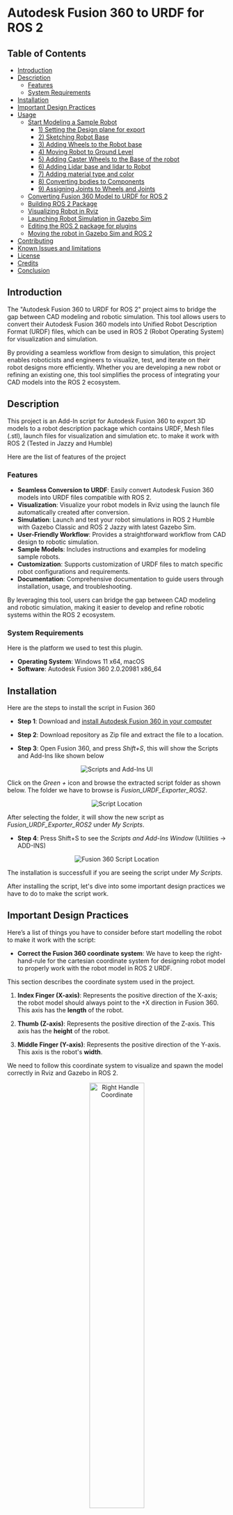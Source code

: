 # Autodesk Fusion 360 to URDF for ROS 2

## Table of Contents
- [Introduction](#introduction)
- [Description](#description)
  - [Features](#features)
  - [System Requirements](#system-requirements)
- [Installation](#installation)
- [Important Design Practices](#important-design-practices)
- [Usage](#usage)
  - [Start Modeling a Sample Robot](#start-modeling-a-sample-robot)
    - [1) Setting the Design plane for export](#1-setting-the-design-plane-for-export)
    - [2) Sketching Robot Base](#2-sketching-robot-base)
    - [3) Adding Wheels to the Robot base](#3-adding-wheels-to-the-robot-base)
    - [4) Moving Robot to Ground Level](#4-moving-robot-to-ground-level)
    - [5) Adding Caster Wheels to the Base of the robot](#5-adding-caster-wheels-to-the-base-of-the-robot)
    - [6) Adding Lidar base and lidar to Robot](#6-adding-lidar-base-and-lidar-to-robot)
    - [7) Adding material type and color](#7-adding-material-type-and-color)
    - [8) Converting bodies to Components](#8-converting-bodies-to-components)
    - [9) Assigning Joints to Wheels and Joints](#9-assigning-joints-to-wheels-and-joints)
  - [Converting Fusion 360 Model to URDF for ROS 2](#converting-fusion-360-model-to-urdf-for-ros-2)
  - [Building ROS 2 Package](#building-ros-2-package)
  - [Visualizing Robot in Rviz](#visualizing-robot-in-rviz)
  - [Launching Robot Simulation in Gazebo Sim](#launching-robot-simulation-in-gazebo-sim)
  - [Editing the ROS 2 package for plugins](#editing-the-ros-2-package-for-plugins)
  - [Moving the robot in Gazebo Sim and ROS 2](#moving-the-robot-in-gazebo-sim-and-ros-2)
- [Contributing](#contributing)
- [Known Issues and limitations](#known-issues-and-limitations)
- [License](#license)
- [Credits](#credits)
- [Conclusion](#conclusion)

## Introduction
The "Autodesk Fusion 360 to URDF for ROS 2" project aims to bridge the gap between CAD modeling and robotic simulation. 
This tool allows users to convert their Autodesk Fusion 360 models into Unified Robot Description Format (URDF) files, which can be used in ROS 2 (Robot Operating System) for visualization and simulation.
 
By providing a seamless workflow from design to simulation, this project enables roboticists and engineers to visualize, test, and iterate on their robot designs more efficiently. Whether you are developing a new robot or refining an existing one, this tool simplifies the process of integrating your CAD models into the ROS 2 ecosystem.

## Description
This project is an Add-In script for Autodesk Fusion 360 to export 3D models to a robot description package which contains URDF, Mesh files (.stl),
launch files for visualization and simulation etc. to make it work with ROS 2 (Tested in Jazzy and Humble)

Here are the list of features of the project

### Features
- **Seamless Conversion to URDF**: Easily convert Autodesk Fusion 360 models into URDF files compatible with ROS 2.
- **Visualization**: Visualize your robot models in Rviz using the launch file automatically created after conversion.
- **Simulation**: Launch and test your robot simulations in ROS 2 Humble with Gazebo Classic and ROS 2 Jazzy with latest Gazebo Sim.
- **User-Friendly Workflow**: Provides a straightforward workflow from CAD design to robotic simulation.
- **Sample Models**: Includes instructions and examples for modeling sample robots.
- **Customization**: Supports customization of URDF files to match specific robot configurations and requirements.
- **Documentation**: Comprehensive documentation to guide users through installation, usage, and troubleshooting.

By leveraging this tool, users can bridge the gap between CAD modeling and robotic simulation, making it easier to develop and refine robotic systems within the ROS 2 ecosystem.

### System Requirements

Here is the platform we used to test this plugin.

- **Operating System**: Windows 11 x64, macOS
- **Software**: Autodesk Fusion 360 2.0.20981 x86_64

## Installation

Here are the steps to install the script in Fusion 360

* **Step 1**: Download and <a href="https://www.autodesk.com/in/education/edu-software/fusion" target="_blank">install Autodesk Fusion 360 in your computer</a>

* **Step 2**: Download repository as Zip file and extract the file to a location.

* **Step 3**: Open Fusion 360, and press *Shift+S*, this will show the Scripts and Add-Ins like shown below

<p align="center">
  <img src="img/scripts_ui.png" alt="Scripts and Add-Ins UI">
</p>

Click on the *Green +* icon and browse the extracted script folder as shown below. 
The folder we have to browse is *Fusion_URDF_Exporter_ROS2*. 

<p align="center">
  <img src="img/script_location.png" alt="Script Location">
</p>

After selecting the folder, it will show the new script as *Fusion_URDF_Exporter_ROS2* under *My Scripts*.

* **Step 4**: Press Shift+S to see the *Scripts and Add-Ins Window* (Utilities -> ADD-INS)

<p align="center">
  <img src="img/fusion360_script.png" alt="Fusion 360 Script Location">
</p>

The installation is successfull if you are seeing the script under *My Scripts*.

After installing the script, let's dive into some important design practices we have to do to make the script work.

## Important Design Practices 

Here’s a list of things you have to consider before start modelling the robot to make it work with the script:

* **Correct the Fusion 360 coordinate system**: We have to keep the right-hand-rule for the cartesian coordinate system for designing robot model to properly work with the robot model in ROS 2 URDF. 

This section describes the coordinate system used in the project.


1) **Index Finger (X-axis)**: Represents the positive direction of the X-axis; the robot model should always point to the +X direction in Fusion 360. This axis has the **length** of the robot.

2) **Thumb (Z-axis)**: Represents the positive direction of the Z-axis. This axis has the **height** of the robot.

3) **Middle Finger (Y-axis)**: Represents the positive direction of the Y-axis. This axis is the robot's **width**.

We need to follow this coordinate system to visualize and spawn the model correctly in Rviz and Gazebo in ROS 2.

<p align="center">
  <img src="img/right_handle_coordinate.png" alt="Right Handle Coordinate" width="50%">
</p>

In Fusion 360, the robot model and coordinate system looks like this

<p align="center">
  <img src="img/coordinate_sys.png" alt="Coordinate System" width="100%">
</p>

- **Define all robot links as Components Definitions**:
  - Ensure all robot "links" are defined as components in your model.
  - The root link has to be defined in the name of `base_link`.
  - Errors like `KeyError: base_link__1` occur if `base_link` is incorrectly assigned.

- **Joint Definition**:
  - Parent links must be set as **Component2** when defining joints, not as **Component1**.

- **Component Requirements**:
  - Components should contain **only bodies**—nested components are not supported.
  - Avoid components that have other components inside them.

Here are the components and their bodies in the ros2bot from the demos

<p align="center">
  <img src="img/components.png" alt="ROS2Bot Components">
</p>


- **URDF Export Issues**:
  - Abnormal URDF exports without error messages usually indicate joint problems—redefine the joints and try again.
  - Supported joint types: **Rigid**, **Slider**, and **Revolute**.

- **Complex Kinematic Loops and Spherical Joints**:
  - Avoid using Fusion 360’s inbuilt joint editor for positioning joints in complex kinematic loops.
  - For spherical joints:
    - Export as revolute joints and later modify them to spherical joints in the URDF.
    - This works only if the target parser/engine supports spherical joints (e.g., PyBullet).

- **Joint Alignment**:
  - Misalignments can occur during initial joint positioning in Fusion.
  - Manual adjustments can cause cascading issues with visual and collision properties.

- **Export Tips**:
  - Turn off "Capture design history" before exporting.
  - Use distinct names for components and save individual components in separate folders to prevent issues.

- **Specific Issues**:
  - Copy-paste actions can lead to problems; prefer "copy-paste new" for components.
  - Preplan component placement to avoid assembly issues.

These points cover the critical limitations and considerations when using the script for exporting URDF files from Fusion 360 models.


## Usage
### Start Modeling a Sample Robot
Here are the instructions on how to start modeling a sample robot using Autodesk Fusion 360.

<p align="center">
  <img src="img/fusionmodeling.png" alt="Fusion Model">
</p>

### Introduction to Fusion 360 modeling for ROS 2

In this document, we can see how to model a 2-wheel drive robot in Fusion 360 in order to export into ROS 2 URDF.

Here is the robot model we are going to design.

<p align="center">
  <img src="img/f3d_model.png" alt="Fusion Model">
</p>

Here are the important steps in the modeling of this robot

### 1) Setting the Design plane for export

We must follow the *right-hand rule* for setting the plane before starting the modeling. 

If we follow this, the exported URDF model will face the *+X-axis*. 
This is the axis we need when we visualize robots in ROS 2.

Here is the design plan we have to set before starting the design.

<p align="center">
  <img src="img/modeling/coordinate.png" alt="Coordinate" width="50%">
</p>

### 2) Sketching Robot Base

After setting the plane, we can start sketching the robot's base. After sketching the plane, we can extrude the plane to create the box.

Select Menu, *SOLID -> Create Sketch*. After pressing this option, it will ask which plane we have to draw the sketch. 

It will show different planes, and choosing the exact plane we want may be confusing. 

We can use the *Shift+ Mouse Center button* to orbit the 3D view to select the same plane we have seen in the first step.

<p align="center">
  <img src="img/modeling/select_plane.png" alt="select_plane" width="100%">
</p>


After selecting the plane, orbit the 3D scene to make the +X axis always front. 

Now, you can select the *2-point rectangle* from the *SKETCH*. From *Sketch-palette* window on right side, choose *center rectange* option as shown below. 
This option, can draw a rectangle from a center point. 

<p align="center">
  <img src="img/modeling/draw_square.png" alt="draw_square" width="100%">
</p>


After selecting the plane, orbit the 3D scene to make the +X axis always front. 

Now, you can select the *2-point rectangle* from the *SKETCH*. From the *Sketch-palette* window on the right side, choose the *center rectangle* option as shown below. 
This option allows you to draw a rectangle from a center point.


<p align="center">
  <img src="img/modeling/draw_square_1.png" alt="draw_square" width="100%">
</p>

Press the *Tab* key to switch between the square dimensions and enter the dimensions. 
You can give **200 mm** as the width and length for the base_link.

<p align="center">
  <img src="img/modeling/draw_square_2.png" alt="draw_square" width="100%">
</p>

After drawing the correct dimensions, you can click the *Finish sketch* button on the right side of the top to complete the sketch.

After completing the sketch, you can click on the top to select the sketch's top area.

<p align="center">
  <img src="img/modeling/draw_square_3.png" alt="draw_square" width="100%">
</p>

Now press the key * 'Q' (Menu Solid ->Modify->Press Pull)* to extrude the sketch surface to make a box. Once you press the *'Q'* button, you will see an arrow key that will extrude the sketch to some height. You can give a value of 50 mm as the height.

<p align="center">
  <img src="img/modeling/draw_square_4.png" alt="draw_square" width="100%">
</p>

After giving the height as 50 mm, select the *Operation* option from the *Extrude window* on the right side. The *Operation* option we must select is **New Body**. After this option, we can press Ok.

### 3) Adding Wheels to the Robot base

We can add wheels after making the robot's main chassis/base_link.
We must add two active and two passive caster wheels to the chassis.

The following image shows the *Z-X plane*, which shows the side of the chassis in which we have to add wheels.

<p align="center">
  <img src="img/modeling/wheel_1.png" alt="wheels" width="100%">
</p>

To create wheels, we can start a sketch and extrude it like we did for the chassis.
In the following image, we can see that you have chosen the *Sketch option* and chose a circle with 
center diameter circle, and then choose the center of the chassis, as shown in the following image.
Give a diameter of **100 mm** and press *Finish the sketch*.

<p align="center">
  <img src="img/modeling/wheel_2.png" alt="wheels" width="100%">
</p>

Now, you can click on the wheel sketch. You may have to press the *Shift* key to
select each segment of the wheel.

Now, press *'Q'* to extrude it and make the distance *25mm* the thickness of the wheel.

The important thing to note is that we have to make the wheel a new body in the operation option in extrude.
This makes a new wheel a new body.


<p align="center">
  <img src="img/modeling/wheel_3.png" alt="wheels" width="100%">
</p>

We can create the next wheel with the same process we have done with the first wheel.

### 4) Moving Robot to Ground Level

After creating 2 wheels and the base_link, we have 3 independent bodies. 
The next step is to move the entire robot above the design plane. You can compute the distance by measuring it and 
moving the robot using the *Move button*. Make sure you have selected all the 3 bodies before you move. You can roughly put *25 mm* as the *Z value* in the *Move window* to lift the robot from the design floor.

You can find the robot's position in the following image.

<p align="center">
  <img src="img/modeling/wheel_4.png" alt="wheels" width="100%">
</p>

Here is the side view of the lifted robot.

<p align="center">
  <img src="img/modeling/lift_robot.png" alt="lift_robot" width="100%">
</p>

### 5) Adding Caster Wheels to the Base of the robot

After lifting the robot, the next step is to add caster wheels to the robot.
We have to add a caster wheel on the front and back of the robot.
As we already discussed, casters are passive wheels that help the robot balance and distribute weight.

To add two casters, we must create 2 small cylinders on the **bottom** side of the chassis. 
You can put the center of the circle *25 mm* from both sides and have a diameter of *24 mm*.

To create a cylinder, we can extrude a circle sketch.
The length of the extrude can be *24 mm*, a few mm less than the robot's height from the ground.

<p align="center">
  <img src="img/modeling/caster_sketch.png" alt="caster_sketch" width="100%">
</p>

Here is how we extrude the caster wheel. Make sure the Operation is a **Joint**, NOT a *New body*. The caster is a part of the chassis.

<p align="center">
  <img src="img/modeling/caster_cylinder.png" alt="caster_sketch" width="100%">
</p>

After creating the cylinder on both sides, we can make the bottom face of the cylinder, spherical.

Select the face of the cylinder, and Press *'F'*  or *(Menu Surface->Modify->Fillet)*, and using a mouse, we can create a spherical face from the flat surface.

<p align="center">
  <img src="img/modeling/spherical.png" alt="spherical" width="100%">
</p>

We can do the same operation for both the caster wheels and the final output will look like the following image. 

<p align="center">
  <img src="img/modeling/caster_full.png" alt="spherical" width="100%">
</p>

### 6) Adding Lidar base and lidar to Robot

Once the caster design is completed, we can add a lidar to the front of the robot. We have to build a fixed platform first.
After putting the base, we can create a cylinder shape to replicate a lidar, as shown below.

You can draw a centered rectangle sketch with 70 mm(length) x 60 mm(width) and an extrude height of 45 mm (height). 
You can put the center of the box 50 mm from the front of the robot.

<p align="center">
  <img src="img/modeling/lidar_box.png" alt="lidar_box" width="100%">
</p>

After creating the box, we can make a circle (29.5 mm radius) on the top and create a cylinder by extruding the circle by 20 mm.
Make sure you are creating a new body when you extrude the object.

After creating all bodies, you can rename them into meaningful names like the one below.

<p align="center">
  <img src="img/modeling/full_model.png" alt="full_model" width="100%">
</p>

The chassis has to be named as base_link, which is mandatory, and you can name 
left and right wheels have the same name, and you can also add a name to the lidar.

### 7) Adding material type and color

After creating the model, we may go to each *Body*, right-click on each body, and choose *Physical materials*.

The *Physical material* can assign each link with material properties.

<p align="center">
  <img src="img/modeling/body_materials.png" alt="body_materials" width="100%">
</p>

Search for ABS plastic for the base link. Just click and drag the material to the link to apply the material.
Choose material *Rubber black* for wheels and laminate blue for lidar.

<p align="center">
  <img src="img/modeling/rubber_material.png" alt="rubber_materials" width="100%">
</p>


### 8) Converting bodies to Components

After adding the material's properties, we must convert the individual bodies to Components.
The conversion from *bodies* to *components* is easy. 

Here is how we can do it. 

Click on the *Bodies* option and choose the option called *Components* to *Bodies*.
As shown below. Bodies are single shapes within a component. A component can hold multiple bodies.
To export to URDF, we need to make individual *components* of the robot.

<p align="center">
  <img src="img/modeling/components.png" alt="components" width="100%">
</p>

### 9) Assigning Joints to Wheels and Joints

After assigning the materials, we must assign the joints for connecting 
wheels to *base_link*. We also have to attach the lidar link to the base_link. 

This is the most 
important step in the modeling. Without assigning joints, the robot can't able to move.

Here are the steps to assign a joint in Fusion 360. We can first check how to create a joint between wheels and *base_link*.

First, we must hide the *base_link* component and press *'J'* *(Menu Solid->Assemble->Joint)* to create a new joint.
After invoking the *joint* option, we must provide the *components* (link) in the joint.

We can see how to create a revolute joint between the base_link and the two wheels. 

To create a joint, we need two 2 components: the first component should be the wheel, and the second will be the base_link.

We have to hide the base_link first and click on the center of the wheel, which is attached to the base_link.

<p align="center">
  <img src="img/modeling/joint_1.png" alt="joint" width="100%">
</p>


After clicking on the center of the wheel, we can see a coordinate on the wheel. Next, we can hide the wheels and attach the frame in the base_link.
<p align="center">
  <img src="img/modeling/joint_2.png" alt="joint" width="100%">
</p>

Once it is done, you can press the *Motion Tab* in the *Edit Joint option* to select the type of joint.

<p align="center">
  <img src="img/modeling/joint_3.png" alt="joint" width="100%">
</p>

We need the revolute joint for the wheels, so select it, and you can preview the motion of the joint as well.

After setting one joint, you can do the same for the next wheel as well.

For the lidar link, we have to create a rigid link between the lidar and base_link.

In the Browser section of Fusion 360, go to *Joints* and rename each joint as right_wheel_joint, left_wheel_joint and lidar_joint. 

Congratulations, you have done with the modeling part of the robot. Now, we can export the model to URDF.

<p align="center">
  <img src="img/modeling/final_model.png" alt="final" width="100%">
</p>


### Converting Fusion 360 Model to URDF for ROS 2
After completing the CAD model in Fusion 360, Press Shift+S for opening the script box and select the *Fusion_URDF_Exporter_ROS2* script from My Scripts. 

<p align="center">
  <img src="img/fusion_360_steps.png" alt="Intro Screen">
</p>


* **Step 1**: It will show a welcome screen showing the basic information about the script and ask the user to proceed with conversion or not.

* **Step 2**: After pressing the *Ok* button, it will ask for the folder in which the ROS 2 package has to be created.
 

* **Step 3**: When we press the *Ok* button it will show the browse dialog and we can select a folder.  

* **Step 4**: After selecting the folder select which Gazebo version we have to go for. Here are the two option that is current available (Gazebo Harmonic or Classic). Based on the input, it will create the launch file for that. 

* **Step 5**: Once you select the Gazebo version, it will show the final message whether it is successful or not. 
It will create the ROS 2 description package after this conversion.

### Building ROS 2 Package

After creating the ROS 2 package for your robot, you can copy the ROS 2 package to your ROS 2 workspace.
If you are working in Windows 11, you can work on ROS 2 using WSL or using a virtual machine. Othervice you can reboot and 
select Ubuntu 22.04 for ROS 2 Humble/Ubuntu 24.04 for ROS 2 Jazzy.

For example, if you use *ros2bot* model from demos folder and convert to ROS 2 package, you will get a package named
*ros2bot_description*. The package is also put in the demos folder for your reference. Copy to your ROS 2 workspace

For eg. Let's ros2_ws is the name of the workspace and you copied the package to the *src* folder of the workspace.

```
cd ~/ros2_ws
colcon build
```
After building the package, do sourcing of the workspace

```
source install/setup.bash
```
After doing the sourcing of the workspace, we can do the visualization and simulation of the robot.
### Visualizing Robot in Rviz
Here is the command to visualize the robot in Rviz

```
ros2 launch ros2bot_description display.launch.py
```
This will be showing Rviz along with *joint_state_publisher_gui* node.

<p align="center">
  <img src="img/rviz_visualization.png" alt="Rviz Visualization">
</p>

### Launching Robot Simulation in Gazebo Sim
Here is the command to spawn the robot in Gazebo. The same command can be use for Gazebo Classic and Gazebo Sim.

```
ros2 launch ros2bot_description gazebo.launch.py
```
**Note**: The URDF doesn't have any Gazebo plugin or ROS 2 controllers configurations. We have to edit the package to include all the 
plugins of Gazebo.

<p align="center">
  <img src="img/gazebo_visualization.png" alt="Gazebo Visualization">
</p>

**Note: If you are using Gazebo Sim you can visualize the center of mass, collision and inertia by finding the robot name in the **Entity Tree** and right click on it. You can find an option called **View** and can able to view all these parameters.**

Here is the screenshot of these parameter of ros2bot from the demos.

<p align="center">
  <img src="img/gazebo_param.png" alt="Gazebo Parameters">
</p>


### Editing the ROS 2 package for plugins

The package which is created by the plugin is incomplete. It can visualize and simulate the robot, but there are no Gazebo plugins or ROS 2 controller attached. These plugins are controllers help the robot to move and simulate various sensors. The plugin can't able to do that because each robot is unique right. 

We can take the generated package as a template in which we can modify it and add all the neccessary plugins.

Here is an example ROS 2 package for rosbot.

You can find the generated package of rosbot from [here](demos/rosbot/generated_pkg/rosbot_description/)

Here are the modification we have to do to make the robot live.

#### 1) Correction of xacro file (if the motion is different)

After visualizing and testing the joints of robot using *joint_state_publisher_gui*, you may notice some joints moving in opposite direction than we expected. 

In the case of rosbot, both wheel should rotate in clock-vice direction for the positive value of joint. If you are not getting it, we have to goto generated xacro file. For example, in this case, we can go to [rosbot.xacro](demos/rosbot/generated_pkg/rosbot_description/urdf/rosbot.xacro) and change the *right_wheel_joint* axis rotation of Y-axis. It is negative now, we have to remove the negative sign.

```
<joint name="right_wheel_joint" type="continuous">
  <origin xyz="0.0 -0.1 0.05" rpy="0 0 0"/>
  <parent link="base_link"/>
  <child link="right_wheel_1"/>
  <axis xyz="0.0 -1.0 0.0"/>
</joint>
```
It should be like this.

```
<joint name="right_wheel_joint" type="continuous">
  <origin xyz="0.0 -0.1 0.05" rpy="0 0 0"/>
  <parent link="base_link"/>
  <child link="right_wheel_1"/>
  <axis xyz="0.0 1.0 0.0"/>
</joint>
```

You can find the final xacro from [here](demos/rosbot/modified_pkg/rosbot_description/urdf/rosbot.xacro)

**Note**: The change in URDF can be different for each robots. This change is typical for this robot. After changing the axis, make sure everything works good.


#### 2) Add Gazebo Sim Plugins / ROS 2 controllers

After making the changes in xacro, add the neccessary Gazebo plugins and ROS 2 controllers in the URDF.

If you are planning to add Gazebo Sim/Gazebo Classic plugins, you can add it in the *rosbot.gazebo* file. In the rosbot example, you can find the final *rosbot.gazebo* from this [link](demos/rosbot/modified_pkg/rosbot_description/urdf/rosbot.gazebo). We have added *differential drive plugin*, *lidar*, *joint state plugin* in the URDF.

Here are the extra addon you typically need for a differential drive robot with a lidar for Gazebo Sim (Prev Ignition Gazebo).
```

  <gazebo>  

        <plugin filename="gz-sim-sensors-system" name="gz::sim::systems::Sensors">
            <render_engine>ogre2</render_engine>
        </plugin>


        <plugin filename="gz-sim-joint-state-publisher-system" name="gz::sim::systems::JointStatePublisher">
        <topic>/joint_states</topic>      
        </plugin>


      <plugin
        filename="gz-sim-diff-drive-system"
        name="gz::sim::systems::DiffDrive">
        <left_joint>left_wheel_joint</left_joint>
        <right_joint>right_wheel_joint</right_joint>
        <wheel_separation>0.2</wheel_separation>
        <wheel_radius>0.05</wheel_radius>
        <odom_publish_frequency>30</odom_publish_frequency>
        <topic>/cmd_vel</topic>  
        <tf_topic>/tf</tf_topic>        
        <frame_id>odom</frame_id>     
        <odom_topic>odom</odom_topic>             
        <child_frame_id>base_link</child_frame_id>            

</plugin>
</gazebo>


<gazebo reference="lidar_1">
        <sensor name='gpu_lidar' type='gpu_lidar'>
          <pose>0 0 0 0 0 0</pose>
          <topic>scan</topic>
          <gz_frame_id>lidar_1</gz_frame_id>          
          <update_rate>10</update_rate>
          <lidar>
            <scan>
              <horizontal>
                <samples>640</samples>
                <resolution>1</resolution>
                <min_angle>-1.396263</min_angle>
                <max_angle>1.396263</max_angle>
              </horizontal>
              <vertical>
                <samples>1</samples>
                <resolution>1</resolution>
                <min_angle>0.0</min_angle>
                <max_angle>0.0</max_angle>
              </vertical>
            </scan>
            <range>
              <min>0.08</min>
              <max>10.0</max>
              <resolution>0.01</resolution>
            </range>
          </lidar>
          <visualize>true</visualize>
        </sensor>
 </gazebo>

```

If you are working on Gazebo Classic, you can find the similar
plugins from this [link](https://classic.gazebosim.org/tutorials?tut=ros_gzplugins)

Note: If you want to interface ROS 2 control with Gazebo Sim, you can refer book *Mastering ROS 2* book [code repo](https://github.com/PacktPublishing/Mastering-ROS-2/tree/main/Chapter05).


#### 3) Update Gazebo-ROS 2 bridge topics

After updating the plugins, if you run the gazebo simulation, you can find the Gazebo topics are showing not the ROS 2 topics.

You can find the Gazebo topics using following command

```
gz topic -l
```

To bridge the Gazebo topics to ROS 2, we can add the bridge topics in the *config/ros_gz_bridge_gazebo.yaml*. These bridge topics can bridge topics from Gazeob<->ROS 2.

Here is the final [bridge yaml file](demos/rosbot/modified_pkg/rosbot_description/config/ros_gz_bridge_gazebo.yaml) for this example.

Here are the addons in the generated config file

```
- ros_topic_name: "/scan"
  gz_topic_name: "/scan"
  ros_type_name: "sensor_msgs/msg/LaserScan"
  gz_type_name: "gz.msgs.LaserScan"
  direction: GZ_TO_ROS 
  
- ros_topic_name: "/tf"
  gz_topic_name: "/tf"
  ros_type_name: "tf2_msgs/msg/TFMessage"
  gz_type_name: "gz.msgs.Pose_V"
  direction: GZ_TO_ROS   

- ros_topic_name: "/joint_states"
  gz_topic_name: "/joint_states"
  ros_type_name: "sensor_msgs/msg/JointState"
  gz_type_name: "gz.msgs.Model"
  direction: GZ_TO_ROS   

- ros_topic_name: "/cmd_vel"
  gz_topic_name: "/cmd_vel"
  ros_type_name: "geometry_msgs/msg/Twist"
  gz_type_name: "gz.msgs.Twist"
  direction: ROS_TO_GZ   

```

After doing this modification, we can able to see lidar data in Rviz and we can send cmd_vel to Gazebo.

#### 4) Build and Run the launch file

After the package modification, we can do the building of ROS 2 workspace to reflect the changes

```
colcon build
```
After this, we can source the workspace and start the launch file

```
ros2 launch rosbot_description gazebo.launch.py
```

### Moving the robot in Gazebo Sim and ROS 2

To move the robot in GUI, we have to install rqt plugin called rqt-robot-steering.

Here is the instruction to install the plugin

```
sudo apt install ros-${ROS_DISTRO}-rqt-robot-steering
```
After installing the plugin, we can start it using following command

```
rqt --force-discover
```

Then Choose the Plugins->Robot-Tools->Robot-Steering for moving the robot.

Open *Rviz* in another terminal and choose gazebo.rviz for visualizing the robot model and lidar data.


<p align="center">
  <img src="img/modeling/sim_full.png" alt="Gazebo Simulation">
</p>





## Contributing

Always welcome bug fixes, new features etc.

* **Create a Pull Request**: Ceate a pull request from your forked repository. Provide a clear description of the changes and any relevant information. 

## Known Issues and limitations
Here is the list of known Issues in this project

1) **Creation of Old components in the model**: Once the export is done, it will duplicate components with the name of old components; we can ignore it. Don't save the Fusion 360 model with old components. After conversion from Fusion to URDF, you can close the model without saving. It will be better to have a backup copy of the same model.

2) **Generated URDF model may need fine tuning**: The generated URDF model may need fine-tuning for simulation, especially if you want to change the parameters like friction, material, etc. For example, if you want to export a mobile robot, the friction of the caster wheel may need to be tuned for smooth motion.

3) **Generated package doesn't have Gazebo plugins and ROS 2 controllers**: The generated package has URDF, Gazebo parameters, and a launch file to visualize the robot in Rviz and spawn the model in Gazebo. It doesn't have any plugins to control the robot. It also has no sensors. You must edit the package to add all these into the robot model. 


## License

This project is licensed under the terms of the [MIT License](LICENSE).


## Credits
* This project is a modification of repositories from <a href="https://github.com/syuntoku14/fusion2urdf" target="_blank">syuntoku14</a> and <a href="https://github.com/dheena2k2/fusion2urdf-ros2" target="_blank">dheena2k2</a>

* Code and Document updatation using <a href="https://github.com/features/copilot" target="_blank">Github Copilot</a> and <a href="https://chatgpt.com/" target="_blank">ChatGPT</a>

## Conclusion

In conclusion, the "Autodesk Fusion 360 to URDF for ROS 2" project provides a powerful and user-friendly tool for roboticists and engineers. By streamlining the process of converting CAD models to URDF files, this tool enhances the efficiency of robot design, visualization, and simulation within the ROS 2 ecosystem. We hope this project will significantly contribute to your robotic development efforts and look forward to your feedback and contributions.
